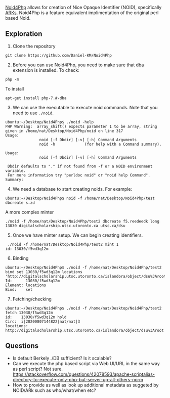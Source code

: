 [Noid4Php](https://github.com/Daniel-KM/Noid4Php) allows for creation of Nice Opaque Identifier (NOID), specifically [ARKs](https://wiki.lyrasis.org/display/ARKs/ARK+Identifiers+FAQ). Noid4Php is a feature equivalent implimentation of the original perl based Noid.

## Exploration

1) Clone the repository 
```
git clone https://github.com/Daniel-KM/Noid4Php
```

2) Before you can use Noid4Php, you need to make sure that dba extension is installed.  To check:
```
php -m
```
To install
```
apt-get install php-7.#-dba
```

3) We can use the executable to execute noid commands.  Note that you need to use `./noid`. 

```
ubuntu:~/Desktop/Noid4Php$ ./noid -help
PHP Warning:  array_shift() expects parameter 1 to be array, string given in /home/nat/Desktop/Noid4Php/noid on line 317
Usage:
               noid [-f Dbdir] [-v] [-h] Command Arguments
               noid -h             (for help with a Command summary).

Usage:
               noid [-f Dbdir] [-v] [-h] Command Arguments
 
 Dbdir defaults to "." if not found from -f or a NOID environment variable.
 For more information try "perldoc noid" or "noid help Command".  Summary:
 ```
 
 4) We need a database to start creating noids.  For example:
 ```
 ubuntu:~/Desktop/Noid4Php$ noid -f /home/nat/Desktop/Noid4Php/test dbcreate s.zd
```
A more complex minter

```
./noid -f /home/nat/Desktop/Noid4Php/test2 dbcreate f5.reedeedk long 13030 digitalscholarship.utsc.utoronto.ca utsc.ca/dsu
```

5) Once we have minter setup.  We can begin creating identifiers.
```
 ./noid -f /home/nat/Desktop/Noid4Php/test2 mint 1
id: 13030/f5wd3q12m
```

6) Binding
```
ubuntu:~/Desktop/Noid4Php$ ./noid -f /home/nat/Desktop/Noid4Php/test2 bind set 13030/f5wd3q12m locations 'http://digitalscholarship.utsc.utoronto.ca/islandora/object/dsu%3Aroot'
Id:      13030/f5wd3q12m
Element: locations
Bind:    set
```

7) Fetching/checking
```
ubuntu:~/Desktop/Noid4Php$ ./noid -f /home/nat/Desktop/Noid4Php/test2 fetch 13030/f5wd3q12m
id:    13030/f5wd3q12m hold 
Circ:  i|20200807144822|nat/nat|3
locations: http://digitalscholarship.utsc.utoronto.ca/islandora/object/dsu%3Aroot
```

## Questions
* Is default Berkely ./DB sufficient?  Is it scalable?
* Can we execute the php based script via Web UI/URL in the same way as perl script?  Not sure.  https://stackoverflow.com/questions/42078593/apache-scriptalias-directory-to-execute-only-php-but-server-up-all-others-norm
* How to provide as well as look up additional metadata as suggeted by NOID/ARk such as who/what/when etc?



 
 
 
